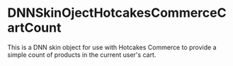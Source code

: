 # DNNSkinOjectHotcakesCommerceCartCount
This is a DNN skin object for use with Hotcakes Commerce to provide a simple count of products in the current user's cart.

